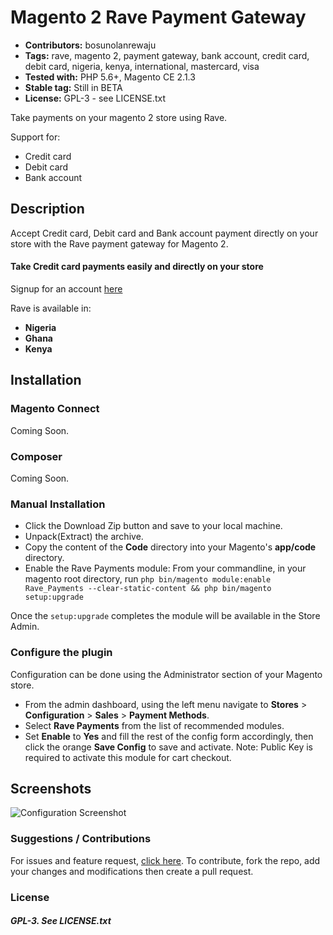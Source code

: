 # Magento 2 Rave Payment Gateway

 - **Contributors:** bosunolanrewaju
 - **Tags:** rave, magento 2, payment gateway, bank account, credit card, debit card, nigeria, kenya, international, mastercard, visa
 - **Tested with:** PHP 5.6+, Magento CE 2.1.3
 - **Stable tag:** Still in BETA
 - **License:** GPL-3 - see LICENSE.txt

Take payments on your magento 2 store using Rave.

Support for:

 - Credit card
 - Debit card
 - Bank account


## Description

Accept Credit card, Debit card and Bank account payment directly on your store with the Rave payment gateway for Magento 2.

#### Take Credit card payments easily and directly on your store

Signup for an account [here](https://flutterwave.com)

Rave is available in:

* __Nigeria__
* __Ghana__
* __Kenya__



## Installation


### Magento Connect

Coming Soon.

### Composer

Coming Soon.


### Manual Installation

*  Click the Download Zip button and save to your local machine.
*  Unpack(Extract) the archive.
*  Copy the content of the __Code__ directory into your Magento's __app/code__ directory.
*  Enable the Rave Payments module:
   From your commandline, in your magento root directory, run
   ```php bin/magento module:enable Rave_Payments --clear-static-content && php bin/magento setup:upgrade```

Once the `setup:upgrade` completes the module will be available in the Store Admin.



### Configure the plugin

Configuration can be done using the Administrator section of your Magento store.

* From the admin dashboard, using the left menu navigate to __Stores__ > __Configuration__ > __Sales__ > __Payment Methods__.
* Select __Rave Payments__ from the list of recommended modules.
* Set __Enable__ to __Yes__ and fill the rest of the config form accordingly, then click the orange __Save Config__ to save and activate.
  Note: Public Key is required to activate this module for cart checkout.

## Screenshots ##

![Configuration Screenshot](https://cloud.githubusercontent.com/assets/8383666/21956754/e5605eca-da87-11e6-855a-eddac6d33961.png)


### Suggestions / Contributions

For issues and feature request, [click here](https://github.com/bosunolanrewaju/magento-rave/issues).
To contribute, fork the repo, add your changes and modifications then create a pull request.


### License

##### GPL-3. See LICENSE.txt
